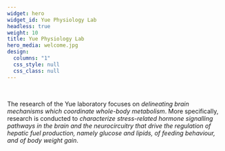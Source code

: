 ```yaml
---
widget: hero
widget_id: Yue Physiology Lab
headless: true
weight: 10
title: Yue Physiology Lab
hero_media: welcome.jpg
design:
  columns: "1"
  css_style: null
  css_class: null
---
```

<br>

The research of the Yue laboratory focuses on *delineating brain mechanisms which coordinate whole-body metabolism*. More specifically, research is conducted to *characterize stress-related hormone signalling pathways in the brain and the neurocircuitry that drive the regulation of hepatic fuel production, namely glucose and lipids, of feeding behaviour, and of body weight gain*.